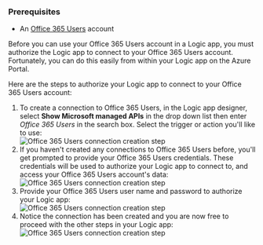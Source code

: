 ### <a name="prerequisites"></a>Prerequisites

- An [Office 365 Users](https://office365.com) account  


Before you can use your Office 365 Users account in a Logic app, you must authorize the Logic app to connect to your Office 365 Users account. Fortunately, you can do this easily from within your Logic app on the Azure Portal.  

Here are the steps to authorize your Logic app to connect to your Office 365 Users account:  
1. To create a connection to Office 365 Users, in the Logic app designer, select **Show Microsoft managed APIs** in the drop down list then enter *Office 365 Users* in the search box. Select the trigger or action you'll like to use:  
![Office 365 Users connection creation step](./media/connectors-create-api-office365users/office365users-1.png)  
2. If you haven't created any connections to Office 365 Users before, you'll get prompted to provide your Office 365 Users credentials. These credentials will be used to authorize your Logic app to connect to, and access your Office 365 Users account's data:  
![Office 365 Users connection creation step](./media/connectors-create-api-office365users/office365users-2.png)  
3. Provide your Office 365 Users user name and password to authorize your Logic app:  
 ![Office 365 Users connection creation step](./media/connectors-create-api-office365users/office365users-3.png)  
4. Notice the connection has been created and you are now free to proceed with the other steps in your Logic app:  
![Office 365 Users connection creation step](./media/connectors-create-api-office365users/office365users-4.png)  
  